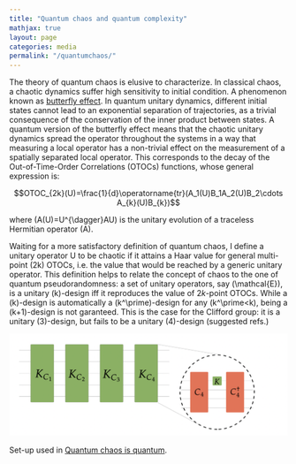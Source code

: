 ```yaml
---
title: "Quantum chaos and quantum complexity"
mathjax: true
layout: page
categories: media
permalink: "/quantumchaos/"
---
```



The theory of quantum chaos is elusive to characterize. In classical chaos, a chaotic dynamics suffer high sensitivity to initial condition. A phenomenon known as [butterfly effect](https://en.wikipedia.org/wiki/Butterfly_effect). In quantum unitary dynamics, different initial states cannot lead to an exponential separation of trajectories, as a trivial consequence of the conservation of the inner product between states.  A quantum version of the butterfly effect means that the chaotic unitary dynamics spread the operator throughout the systems in a way that measuring a local operator has a non-trivial effect on the measurement of a spatially separated local operator. This corresponds to the decay of the Out-of-Time-Order Correlations (OTOCs) functions, whose general expression is:

$$OTOC_{2k}(U)=\frac{1}{d}\operatorname{tr}(A_1(U)B_1A_2(U)B_2\cdots A_{k}(U)B_{k})$$

where \(A(U)=U^{\dagger}AU\) is the unitary evolution of a traceless Hermitian operator \(A\).

Waiting for a more satisfactory definition of quantum chaos, I define a unitary operator U to be chaotic if it attains a Haar value for general multi-point (2k) OTOCs, i.e. the value that would be reached by a generic unitary operator. This definition helps to relate the concept of chaos to the one of quantum pseudorandomness: a set of unitary operators, say \(\mathcal{E}\), is a unitary \(k\)-design iff it reproduces the value of $2k$-point OTOCs. While a \(k\)-design is automatically a \(k^\prime\)-design for any \(k^\prime<k\), being a \(k+1\)-design is not garanteed. This is the case for the Clifford group: it is a unitary \(3\)-design, but fails to be a unitary \(4\)-design (suggested refs.)

![transitions](websiteprova1.jpg)
  
  Set-up used in [Quantum chaos is quantum](https://arxiv.org/abs/2102.08406).


